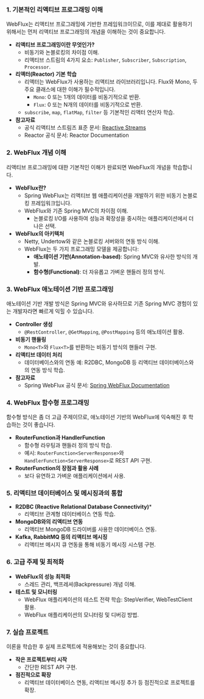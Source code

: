 ### 1. **기본적인 리액티브 프로그래밍 이해**

WebFlux는 리액티브 프로그래밍에 기반한 프레임워크이므로, 이를 제대로 활용하기 위해서는 먼저 리액티브 프로그래밍의 개념을 이해하는 것이 중요합니다.

- **리액티브 프로그래밍이란 무엇인가?**
    - 비동기와 논블로킹의 차이점 이해.
    - 리액티브 스트림의 4가지 요소: `Publisher`, `Subscriber`, `Subscription`, `Processor`.
- **리액터(Reactor) 기본 학습**
    - 리액터는 WebFlux가 사용하는 리액티브 라이브러리입니다. Flux와 Mono, 두 주요 클래스에 대한 이해가 필수적입니다.
        - `Mono`: 0 또는 1개의 데이터를 비동기적으로 반환.
        - `Flux`: 0 또는 N개의 데이터를 비동기적으로 반환.
    - `subscribe`, `map`, `flatMap`, `filter` 등 기본적인 리액터 연산자 학습.
- **참고자료**
    - 공식 리액티브 스트림즈 표준 문서: [Reactive Streams](https://www.reactive-streams.org/)
    - Reactor 공식 문서: Reactor Documentation

### 2. **WebFlux 개념 이해**

리액티브 프로그래밍에 대한 기본적인 이해가 완료되면 WebFlux의 개념을 학습합니다.

- **WebFlux란?**
    - Spring WebFlux는 리액티브 웹 애플리케이션을 개발하기 위한 비동기 논블로킹 프레임워크입니다.
    - WebFlux와 기존 Spring MVC의 차이점 이해.
        - 논블로킹 I/O를 사용하여 성능과 확장성을 중시하는 애플리케이션에서 더 나은 선택.
- **WebFlux의 아키텍처**
    - Netty, Undertow와 같은 논블로킹 서버와의 연동 방식 이해.
    - WebFlux는 두 가지 프로그래밍 모델을 제공합니다:
        - **애노테이션 기반(Annotation-based)**: Spring MVC와 유사한 방식의 개발.
        - **함수형(Functional)**: 더 자유롭고 가벼운 핸들러 정의 방식.

### 3. **WebFlux 애노테이션 기반 프로그래밍**

애노테이션 기반 개발 방식은 Spring MVC와 유사하므로 기존 Spring MVC 경험이 있는 개발자라면 빠르게 익힐 수 있습니다.

- **Controller 생성**
    - `@RestController`, `@GetMapping`, `@PostMapping` 등의 애노테이션 활용.
- **비동기 핸들링**
    - `Mono<T>`와 `Flux<T>`를 반환하는 비동기 방식의 핸들러 구현.
- **리액티브 데이터 처리**
    - 데이터베이스와의 연동 예: R2DBC, MongoDB 등 리액티브 데이터베이스와의 연동 방식 학습.
- **참고자료**
    - Spring WebFlux 공식 문서: [Spring WebFlux Documentation](https://docs.spring.io/spring-framework/docs/current/reference/html/web-reactive.html)

### 4. **WebFlux 함수형 프로그래밍**

함수형 방식은 좀 더 고급 주제이므로, 애노테이션 기반의 WebFlux에 익숙해진 후 학습하는 것이 좋습니다.

- **RouterFunction과 HandlerFunction**
    - 함수형 라우팅과 핸들러 정의 방식 학습.
    - 예시: `RouterFunction<ServerResponse>`와 `HandlerFunction<ServerResponse>`로 REST API 구현.
- **RouterFunction의 장점과 활용 사례**
    - 보다 유연하고 가벼운 애플리케이션에서 사용.

### 5. **리액티브 데이터베이스 및 메시징과의 통합**

- **R2DBC (Reactive Relational Database Connectivity)***
    - 리액티브 관계형 데이터베이스 연동 학습.
- **MongoDB와의 리액티브 연동**
    - 리액티브 MongoDB 드라이버를 사용한 데이터베이스 연동.
- **Kafka, RabbitMQ 등의 리액티브 메시징**
    - 리액티브 메시지 큐 연동을 통해 비동기 메시징 시스템 구현.

### 6. **고급 주제 및 최적화**

- **WebFlux의 성능 최적화**
    - 스레드 관리, 백프레셔(Backpressure) 개념 이해.
- **테스트 및 모니터링**
    - WebFlux 애플리케이션의 테스트 전략 학습: StepVerifier, WebTestClient 활용.
    - WebFlux 애플리케이션의 모니터링 및 디버깅 방법.

### 7. **실습 프로젝트**

이론을 학습한 후 실제 프로젝트에 적용해보는 것이 중요합니다.

- **작은 프로젝트부터 시작**
    - 간단한 REST API 구현.
- **점진적으로 확장**
    - 리액티브 데이터베이스 연동, 리액티브 메시징 추가 등 점진적으로 프로젝트를 확장.